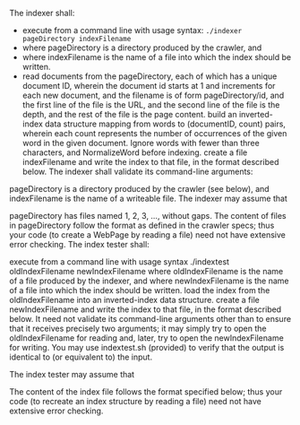 The indexer shall:

- execute from a command line with usage syntax:
`./indexer pageDirectory indexFilename`
- where pageDirectory is a directory produced by the crawler, and
- where indexFilename is the name of a file into which the index should be written.
- read documents from the pageDirectory, each of which has a unique document ID, wherein the document id starts at 1 and increments for each new document, and the filename is of form pageDirectory/id,
    and the first line of the file is the URL,
    and the second line of the file is the depth,
    and the rest of the file is the page content.
    build an inverted-index data structure mapping from words to (documentID, count) pairs, wherein each count represents the number of occurrences of the given word in the given document. Ignore words with fewer than three characters, and NormalizeWord before indexing.
    create a file indexFilename and write the index to that file, in the format described below.
The indexer shall validate its command-line arguments:

pageDirectory is a directory produced by the crawler (see below), and
indexFilename is the name of a writeable file.
The indexer may assume that

pageDirectory has files named 1, 2, 3, …, without gaps.
The content of files in pageDirectory follow the format as defined in the crawler specs; thus your code (to create a WebPage by reading a file) need not have extensive error checking.
The index tester shall:

execute from a command line with usage syntax
./indextest oldIndexFilename newIndexFilename
where oldIndexFilename is the name of a file produced by the indexer, and
where newIndexFilename is the name of a file into which the index should be written.
load the index from the oldIndexFilename into an inverted-index data structure.
create a file newIndexFilename and write the index to that file, in the format described below.
It need not validate its command-line arguments other than to ensure that it receives precisely two arguments; it may simply try to open the oldIndexFilename for reading and, later, try to open the newIndexFilename for writing. You may use indextest.sh (provided) to verify that the output is identical to (or equivalent to) the input.

The index tester may assume that

The content of the index file follows the format specified below; thus your code (to recreate an index structure by reading a file) need not have extensive error checking.